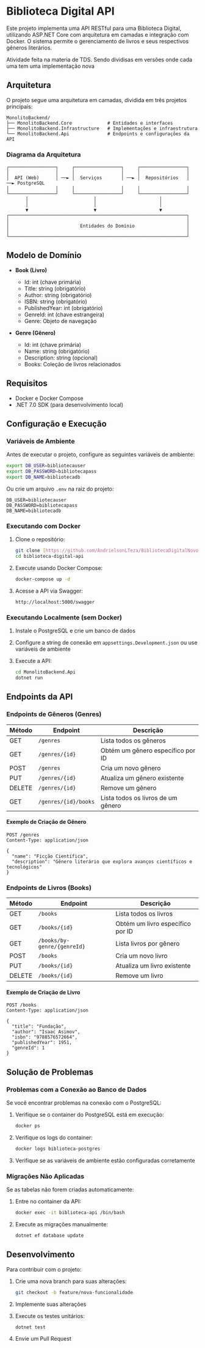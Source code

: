 # Biblioteca Digital API

Este projeto implementa uma API RESTful para uma Biblioteca Digital, utilizando ASP.NET Core com arquitetura em camadas e integração com Docker. O sistema permite o gerenciamento de livros e seus respectivos gêneros literários.

Atividade feita na materia de TDS. Sendo dividisas em versões onde cada uma tem uma implementação nova

## Arquitetura

O projeto segue uma arquitetura em camadas, dividida em três projetos principais:

```
MonolitoBackend/
├── MonolitoBackend.Core             # Entidades e interfaces
├── MonolitoBackend.Infrastructure   # Implementações e infraestrutura
└── MonolitoBackend.Api              # Endpoints e configurações da API
```

### Diagrama da Arquitetura

```
┌─────────────────┐     ┌─────────────────┐     ┌─────────────────┐
│                 │     │                 │     │                 │
│  API (Web)      │ ──► │  Serviços       │ ──► │  Repositórios   │ ──► PostgreSQL
│                 │     │                 │     │                 │
└─────────────────┘     └─────────────────┘     └─────────────────┘
       │                        │                       │
       │                        │                       │
       ▼                        ▼                       ▼
┌─────────────────────────────────────────────────────────────────┐
│                                                                 │
│                          Entidades do Domínio                   │
│                                                                 │
└─────────────────────────────────────────────────────────────────┘
```

## Modelo de Domínio

- **Book (Livro)**
  - Id: int (chave primária)
  - Title: string (obrigatório)
  - Author: string (obrigatório)
  - ISBN: string (obrigatório)
  - PublishedYear: int (obrigatório)
  - GenreId: int (chave estrangeira)
  - Genre: Objeto de navegação

- **Genre (Gênero)**
  - Id: int (chave primária)
  - Name: string (obrigatório)
  - Description: string (opcional)
  - Books: Coleção de livros relacionados

## Requisitos

- Docker e Docker Compose
- .NET 7.0 SDK (para desenvolvimento local)

## Configuração e Execução

### Variáveis de Ambiente

Antes de executar o projeto, configure as seguintes variáveis de ambiente:

```bash
export DB_USER=bibliotecauser
export DB_PASSWORD=bibliotecapass
export DB_NAME=bibliotecadb
```

Ou crie um arquivo `.env` na raiz do projeto:

```
DB_USER=bibliotecauser
DB_PASSWORD=bibliotecapass
DB_NAME=bibliotecadb
```

### Executando com Docker

1. Clone o repositório:
   ```bash
   git clone [https://github.com/AndrielsonLTeza/BibliotecaDigitalNovo.git]
   cd biblioteca-digital-api
   ```

2. Execute usando Docker Compose:
   ```bash
   docker-compose up -d
   ```

3. Acesse a API via Swagger:
   ```
   http://localhost:5000/swagger
   ```

### Executando Localmente (sem Docker)

1. Instale o PostgreSQL e crie um banco de dados

2. Configure a string de conexão em `appsettings.Development.json` ou use variáveis de ambiente

3. Execute a API:
   ```bash
   cd MonolitoBackend.Api
   dotnet run
   ```

## Endpoints da API

### Endpoints de Gêneros (Genres)

| Método | Endpoint | Descrição |
|--------|----------|-----------|
| GET | `/genres` | Lista todos os gêneros |
| GET | `/genres/{id}` | Obtém um gênero específico por ID |
| POST | `/genres` | Cria um novo gênero |
| PUT | `/genres/{id}` | Atualiza um gênero existente |
| DELETE | `/genres/{id}` | Remove um gênero |
| GET | `/genres/{id}/books` | Lista todos os livros de um gênero |

#### Exemplo de Criação de Gênero

```http
POST /genres
Content-Type: application/json

{
  "name": "Ficção Científica",
  "description": "Gênero literário que explora avanços científicos e tecnológicos"
}
```

### Endpoints de Livros (Books)

| Método | Endpoint | Descrição |
|--------|----------|-----------|
| GET | `/books` | Lista todos os livros |
| GET | `/books/{id}` | Obtém um livro específico por ID |
| GET | `/books/by-genre/{genreId}` | Lista livros por gênero |
| POST | `/books` | Cria um novo livro |
| PUT | `/books/{id}` | Atualiza um livro existente |
| DELETE | `/books/{id}` | Remove um livro |

#### Exemplo de Criação de Livro

```http
POST /books
Content-Type: application/json

{
  "title": "Fundação",
  "author": "Isaac Asimov",
  "isbn": "9788576572664",
  "publishedYear": 1951,
  "genreId": 1
}
```

## Solução de Problemas

### Problemas com a Conexão ao Banco de Dados

Se você encontrar problemas na conexão com o PostgreSQL:

1. Verifique se o container do PostgreSQL está em execução:
   ```bash
   docker ps
   ```

2. Verifique os logs do container:
   ```bash
   docker logs biblioteca-postgres
   ```

3. Verifique se as variáveis de ambiente estão configuradas corretamente

### Migrações Não Aplicadas

Se as tabelas não forem criadas automaticamente:

1. Entre no container da API:
   ```bash
   docker exec -it biblioteca-api /bin/bash
   ```

2. Execute as migrações manualmente:
   ```bash
   dotnet ef database update
   ```

## Desenvolvimento

Para contribuir com o projeto:

1. Crie uma nova branch para suas alterações:
   ```bash
   git checkout -b feature/nova-funcionalidade
   ```

2. Implemente suas alterações

3. Execute os testes unitários:
   ```bash
   dotnet test
   ```

4. Envie um Pull Request
